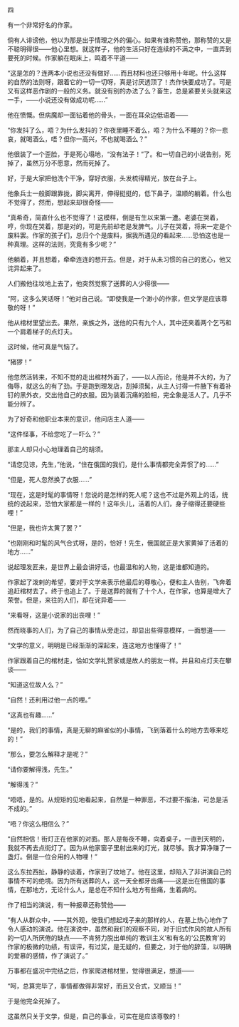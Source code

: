 四

  

有一个非常好名的作家。

倘有人诽谤他，他以为那是出乎情理之外的偏心。如果有谁称赞他，那称赞的又是不聪明得很——他心里想。就这样子，他的生活只好在连续的不满之中，一直弄到要死的时候。作家躺在眠床上，鸣着不平道——

“这是怎的？连两本小说也还没有做好……而且材料也还只够用十年呢。什么这样的自然的法则呀，跟着它的一切一切呀，真是讨厌透顶了！杰作快要成功了。可是又有这样恶作剧的一般的义务。就没有别的办法了么？畜生，总是紧要关头就来这一手，——小说还没有做成功呢……”

他在愤慨。但病魔却一面钻着他的骨头，一面在耳朵边低语着——

“你发抖了么，唔？为什么发抖的？你夜里睡不着么，唔？为什么不睡的？你一悲哀，就喝酒么，唔？但你一高兴，不也就喝酒么？”

他很装了一个歪脸，于是死心塌地，“没有法子！”了。和一切自己的小说告别，死掉了，虽然万分不愿意，然而死掉了。

好，于是大家把他洗个干净，穿好衣服，头发梳得精光，放在台子上。

他象兵士一般脚跟靠拢，脚尖离开，伸得挺挺的，低下鼻子，温顺的躺着。什么也不觉得了，然而，想起来却很奇怪——

“真希奇，简直什么也不觉得了！这模样，倒是有生以来第一遭。老婆在哭着，哼，你现在哭着，那是对的，可是先前却老是发脾气。儿子在哭着，将来一定是个废料罢。作家的孩子们，总归个个是废料，据我所遇见的看起来……恐怕这也是一种真理。这样的法则，究竟有多少呢？”

他躺着，并且想着，牵牵连连的想开去。但是，对于从未习惯的自己的宽心，他又诧异起来了。

人们搬他往坟地上去了，他突然觉察了送葬的人少得很——

“阿，这多么笑话呀！”他对自己说。“即使我是一个渺小的作家，但文学是应该尊敬的呀！”

他从棺材里望出去。果然，亲族之外，送他的只有九个人，其中还夹着两个乞丐和一个肩着梯子的点灯夫。

这时候，他可真是气恼了。

“猪猡！”

他忽然活转来，不知不觉的走出棺材外面了，——以人而论，他是并不大的，为了侮辱，就这么的有了劲。于是跑到理发店，刮掉须髯，从主人讨得一件腋下有着补钉的黑外衣，交出他自己的衣服。因为装着沉痛的脸相，完全象是活人了。几乎不能分辨了。

为了好奇和他职业本来的意识，他问店主人道——

“这件怪事，不给您吃了一吓么？”

那主人却只小心地理着自己的胡须。

“请您见谅，先生，”他说，“住在俄国的我们，是什么事情都完全弄惯了的……”

“但是，死人忽然换了衣服……”

“现在，这是时髦的事情呀！您说的是怎样的死人呢？这也不过是外观上的话，统统的说起来，恐怕大家都是一样的！这年头儿，活着的人们，身子缩得还要硬些哩！”

“但是，我也许太黄了罢？”

“也刚刚和时髦的风气合式呀，是的，恰好！先生，俄国就正是大家黄掉了活着的地方……”

说起理发匠来，是世界上最会讲好话，也最温和的人物，这是谁都知道的。

作家起了泼剌的希望，要对于文学来表示他最后的尊敬心，便和主人告别，飞奔着追赶棺材去了。终于也追上了。于是送葬的就有了十个人，在作家，也算是增大了荣誉。但是，来往的人们，却在诧异着——

“来看呀，这是小说家的出丧哩！”

然而晓事的人们，为了自己的事情从旁走过，却显出些得意模样，一面想道——

“文学的意义，明明是已经渐渐的深起来，连这地方也懂得了！”

作家跟着自己的棺材走，恰如文学礼赞家或是故人的朋友一样。并且和点灯夫在攀谈——

“知道这位故人么？”

“自然！还利用过他一点的哩。”

“这真也有趣……”

“是的，我们的事情，真是无聊的麻雀似的小事情，飞到落着什么的地方去啄来吃的！”

“那么，要怎么解释才是呢？”

“请你要解得浅，先生。”

“解得浅？”

“唔唔，是的。从规矩的见地看起来，自然是一种罪恶，不过要不揩油，可总是活不成的。”

“唔？你这么相信么？”

“自然相信！街灯正在他家的对面。那人是每夜不睡，向着桌子，一直到天明的，我就不再去点街灯了。因为从他家窗子里射出来的灯光，就尽够。我才算净赚了一盏灯。倒是一位合用的人物哩！”

这么东拉西扯，静静的谈着，作家到了坟地了。他在这里，却陷入了非讲演自己的事情不可的绝境。因为所有送葬的人，这一天全都牙齿痛——这是出在俄国的事情，在那地方，无论什么人，是总在不知什么地方有些痛，生着病的。

作了相当的演说，有一种报章还称赞他——

“有人从群众中，——其外观，使我们想起戏子来的那样的人，在墓上热心地作了令人感动的演说。他在演说中，虽然和我们的观察不同，对于旧式作风的故人所有的一切人所厌倦的缺点——不肯努力脱出单纯的‘教训主义’和有名的‘公民教育’的作家的极微的功绩，有误评，有过奖，是无疑的，但要之，对于他的辞藻，以明确的爱慕的感情，作了演说了。”

万事都在盛况中完结之后，作家爬进棺材里，觉得很满足，想道——

“呵，总算完毕了，事情都做得非常好，而且又合式，又顺当！”

于是他完全死掉了。

这虽然只关于文学，但是，自己的事业，可实在是应该尊敬的！